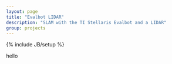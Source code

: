 ```yaml
---
layout: page
title: "Evalbot LIDAR"
description: "SLAM with the TI Stellaris Evalbot and a LIDAR"
group: projects
---
```

{% include JB/setup %}

hello
